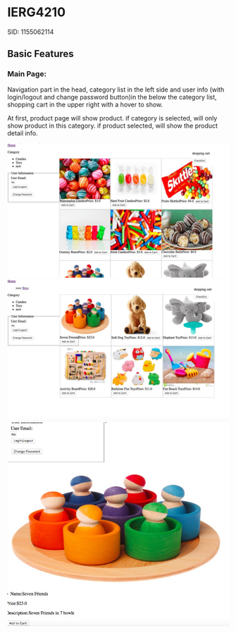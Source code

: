 # IERG4210
SID: 1155062114

## Basic Features

### Main Page:
Navigation part in the head, category list in the left side and user info (with login/logout and change password button)in the below the category list, shopping cart in the upper right with a hover to show.

At first, product page will show product. if category is selected, will only show product in this category. if product selected, will show the product detail info.

![alt text](https://github.com/HuoRX/IERG4210/blob/master/incl/img/WechatIMG5.jpeg)
![alt text](https://github.com/HuoRX/IERG4210/blob/master/incl/img/WechatIMG6.jpeg)
![alt text](https://github.com/HuoRX/IERG4210/blob/master/incl/img/WechatIMG7.jpeg)


